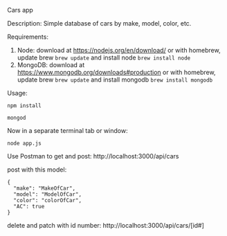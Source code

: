 Cars app

Description:  Simple database of cars by make, model, color, etc.

Requirements:  

1. Node: download at https://nodejs.org/en/download/ 
    or with homebrew, update brew `brew update` and install node `brew install node`
2. MongoDB: download at https://www.mongodb.org/downloads#production
    or with homebrew, update brew `brew update` and install mongodb `brew install mongodb`

Usage:

`npm install`  

`mongod`  

Now in a separate terminal tab or window:

`node app.js`  

Use Postman to get and post: http://localhost:3000/api/cars

post with this model:

```
{
  "make": "MakeOfCar",
  "model": "ModelOfCar",
  "color": "colorOfCar",
  "AC": true
}
```  

delete and patch with id number: http://localhost:3000/api/cars/[id#]
